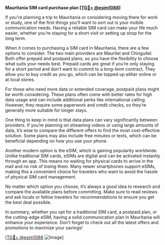 **Mauritania SIM card purchase plan [[TG💪+ @esim1088](https://t.me/s/esim1088)]**

If you're planning a trip to Mauritania or considering moving there for work or study, one of the first things you’ll want to sort out is your mobile communication needs. Having a reliable SIM card can make your life much easier, whether you’re staying for a short visit or setting up shop for the long term.

When it comes to purchasing a SIM card in Mauritania, there are a few options to consider. The two main providers are Mauritel and Chinguitel. Both offer prepaid and postpaid plans, so you have the flexibility to choose what suits your needs best. Prepaid cards are great if you’re only staying for a short period and don’t want to commit to a long-term contract. They allow you to buy credit as you go, which can be topped up either online or at local stores.

For those who need more data or extended coverage, postpaid plans might be worth considering. These plans often come with better rates for high data usage and can include additional perks like international calling. However, they require some paperwork and credit checks, so they’re generally more suitable for longer stays.

One thing to keep in mind is that data plans can vary significantly between providers. If you’re planning on streaming videos or using large amounts of data, it’s wise to compare the different offers to find the most cost-effective solution. Some plans may also include free minutes or texts, which can be beneficial depending on how you use your phone.

Another modern option is the eSIM, which is gaining popularity worldwide. Unlike traditional SIM cards, eSIMs are digital and can be activated instantly through an app. This means no waiting for physical cards to arrive in the mail and no risk of losing them. Many newer smartphones support eSIMs, making this a convenient choice for travelers who want to avoid the hassle of physical SIM card management.

No matter which option you choose, it’s always a good idea to research and compare the available plans before committing. Make sure to read reviews and ask locals or fellow travelers for recommendations to ensure you get the best deal possible.

In summary, whether you opt for a traditional SIM card, a postpaid plan, or the cutting-edge eSIM, having a solid communication plan in Mauritania will enhance your experience. Don’t forget to check out all the latest offers and promotions to maximize your savings! 

[[TG💪+ @esim1088](https://t.me/s/esim1088) ![Image](https://i.postimg.cc/Y0z9fWf4/image.png)]
